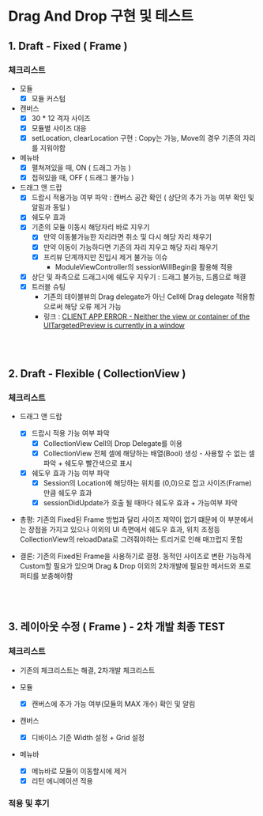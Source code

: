 # Drag And Drop 구현 및 테스트

## 1. Draft - Fixed ( Frame )

### 체크리스트

- 모듈
  - [x] 모듈 커스텀

- 캔버스 
  - [x] 30 * 12 격자 사이즈
  - [x] 모듈별 사이즈 대응
  - [x] setLocation, clearLocation 구현 : Copy는 가능, Move의 경우 기존의 자리를 지워야함

- 메뉴바
  - [x] 펼쳐져있을 때, ON ( 드래그 가능 )
  - [x] 접혀있을 때, OFF ( 드래그 불가능 )

- 드래그 앤 드랍
  - [x] 드랍시 적용가능 여부 파악 : 캔버스 공간 확인 ( 상단의 추가 가능 여부 확인 및 알림과 동일 )
  - [x] 쉐도우 효과
  - [x] 기존의 모듈 이동시 해당자리 바로 지우기
    - [x] 만약 이동불가능한 자리라면 취소 및 다시 해당 자리 채우기
    - [x] 만약 이동이 가능하다면 기존의 자리 지우고 해당 자리 채우기
    - [x] 프리뷰 단계까지만 진입시 제거 불가능 이슈 
        - ModuleViewController의 sessionWillBegin을 활용해 적용
  - [x] 상단 및 좌측으로 드래그시에 쉐도우 지우기 : 드래그 불가능, 드롭으로 해결
  - [x] 트러블 슈팅
     - 기존의 테이블뷰의 Drag delegate가 아닌 Cell에 Drag delegate 적용함으로써 해당 오류 제거 가능
     - 링크 : [CLIENT APP ERROR - Neither the view or container of the UITargetedPreview is currently in a window](https://stackoverflow.com/questions/61829440/client-app-error-neither-the-view-or-container-of-the-uitargetedpreview-is-cur)

<br></br>

## 2. Draft - Flexible ( CollectionView )

### 체크리스트

- 드래그 앤 드랍
  - [x] 드랍시 적용 가능 여부 파악
    - [x] CollectionView Cell의 Drop Delegate를 이용
    - [x] CollectionView 전체 셀에 해당하는 배열(Bool) 생성 - 사용할 수 없는 셀 파악 + 쉐도우 빨간색으로 표시

  - [x] 쉐도우 효과 가능 여부 파악
    - [x] Session의 Location에 해당하는 위치를 (0,0)으로 잡고 사이즈(Frame) 만큼 쉐도우 효과 
    - [x] sessionDidUpdate가 호출 될 때마다 쉐도우 효과 + 가능여부 파악

- 총평: 기존의 Fixed된 Frame 방법과 달리 사이즈 제약이 없기 떄문에 이 부분에서는 장점을 가지고 있으나 이외의 UI 측면에서 쉐도우 효과, 위치 조정등 CollectionView의 reloadData로 그려줘야하는 트리거로 인해 매끄럽지 못함

- 결론: 기존의 Fixed된 Frame을 사용하기로 결정. 동적인 사이즈로 변환 가능하게 Custom할 필요가 있으며 Drag & Drop 이외의 2차개발에 필요한 메서드와 프로퍼티를 보충해야함

<br></br>

## 3. 레이아웃 수정 ( Frame ) - 2차 개발 최종 TEST

### 체크리스트

- 기존의 체크리스트는 해결, 2차개발 체크리스트

- 모듈
  - [x] 캔버스에 추가 가능 여부(모듈의 MAX 개수) 확인 및 알림

- 캔버스

  - [x] 디바이스 기준 Width 설정 + Grid 설정

- 메뉴바
  - [x] 메뉴바로 모듈이 이동할시에 제거
  - [x] 리턴 에니메이션 적용

### 적용 및 후기

